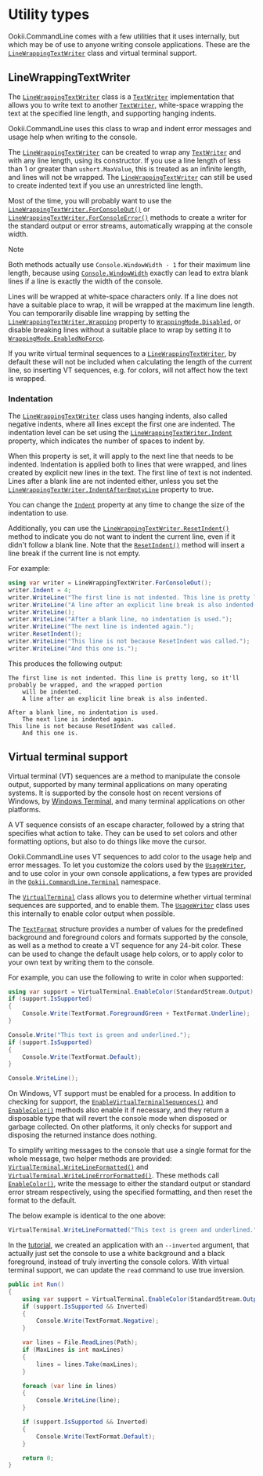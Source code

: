 # Utility types

Ookii.CommandLine comes with a few utilities that it uses internally, but which may be of use to
anyone writing console applications. These are the [`LineWrappingTextWriter`][] class and virtual
terminal support.

## LineWrappingTextWriter

The [`LineWrappingTextWriter`][] class is a [`TextWriter`][] implementation that allows you to write
text to another [`TextWriter`][], white-space wrapping the text at the specified line length, and
supporting hanging indents.

Ookii.CommandLine uses this class to wrap and indent error messages and usage help when writing to
the console.

The [`LineWrappingTextWriter`][] can be created to wrap any [`TextWriter`][] and with any line
length, using its constructor. If you use a line length of less than 1 or greater than
`ushort.MaxValue`, this is treated as an infinite length, and lines will not be wrapped. The
[`LineWrappingTextWriter`][] can still be used to create indented text if you use an unrestricted
line length.

Most of the time, you will probably want to use the [`LineWrappingTextWriter.ForConsoleOut()`][] or
[`LineWrappingTextWriter.ForConsoleError()`][] methods to create a writer for the standard output or
error streams, automatically wrapping at the console width.

> [!NOTE]
> Both methods actually use `Console.WindowWidth - 1` for their maximum line length, because using
> [`Console.WindowWidth`][] exactly can lead to extra blank lines if a line is exactly the width of
> the console.

Lines will be wrapped at white-space characters only. If a line does not have a suitable place to
wrap, it will be wrapped at the maximum line length. You can temporarily disable line wrapping by
setting the [`LineWrappingTextWriter.Wrapping`][] property to [`WrappingMode.Disabled`][], or disable
breaking lines without a suitable place to wrap by setting it to [`WrappingMode.EnabledNoForce`][].

If you write virtual terminal sequences to a [`LineWrappingTextWriter`][], by default these will not
be included when calculating the length of the current line, so inserting VT sequences, e.g. for
colors, will not affect how the text is wrapped.

### Indentation

The [`LineWrappingTextWriter`][] class uses hanging indents, also called negative indents, where all
lines except the first one are indented. The indentation level can be set using the
[`LineWrappingTextWriter.Indent`][] property, which indicates the number of spaces to indent by.

When this property is set, it will apply to the next line that needs to be indented. Indentation is
applied both to lines that were wrapped, and lines created by explicit new lines in the text. The
first line of text is not indented. Lines after a blank line are not indented either, unless you set
the [`LineWrappingTextWriter.IndentAfterEmptyLine`][] property to true.

You can change the [`Indent`][] property at any time to change the size of the indentation to use.

Additionally, you can use the [`LineWrappingTextWriter.ResetIndent()`][] method to indicate you do not
want to indent the current line, even if it didn't follow a blank line. Note that the [`ResetIndent()`][]
method will insert a line break if the current line is not empty.

For example:

```csharp
using var writer = LineWrappingTextWriter.ForConsoleOut();
writer.Indent = 4;
writer.WriteLine("The first line is not indented. This line is pretty long, so it'll probably be wrapped, and the wrapped portion will be indented.");
writer.WriteLine("A line after an explicit line break is also indented.");
writer.WriteLine();
writer.WriteLine("After a blank line, no indentation is used.");
writer.WriteLine("The next line is indented again.");
writer.ResetIndent();
writer.WriteLine("This line is not because ResetIndent was called.");
writer.WriteLine("And this one is.");
```

This produces the following output:

```text
The first line is not indented. This line is pretty long, so it'll probably be wrapped, and the wrapped portion
    will be indented.
    A line after an explicit line break is also indented.

After a blank line, no indentation is used.
    The next line is indented again.
This line is not because ResetIndent was called.
    And this one is.
```

## Virtual terminal support

Virtual terminal (VT) sequences are a method to manipulate the console output, supported by many
terminal applications on many operating systems. It is supported by the console host on recent
versions of Windows, by [Windows Terminal](https://learn.microsoft.com/windows/terminal/install),
and many terminal applications on other platforms.

A VT sequence consists of an escape character, followed by a string that specifies what action to
take. They can be used to set colors and other formatting options, but also to do things like move
the cursor.

Ookii.CommandLine uses VT sequences to add color to the usage help and error messages. To let you
customize the colors used by the [`UsageWriter`][], and to use color in your own console
applications, a few types are provided in the [`Ookii.CommandLine.Terminal`][] namespace.

The [`VirtualTerminal`][] class allows you to determine whether virtual terminal sequences are
supported, and to enable them. The [`UsageWriter`][] class uses this internally to enable color output
when possible.

The [`TextFormat`][] structure provides a number of values for the predefined background and
foreground colors and formats supported by the console, as well as a method to create a VT sequence
for any 24-bit color. These can be used to change the default usage help colors, or to apply color
to your own text by writing them to the console.

For example, you can use the following to write in color when supported:

```csharp
using var support = VirtualTerminal.EnableColor(StandardStream.Output);
if (support.IsSupported)
{
    Console.Write(TextFormat.ForegroundGreen + TextFormat.Underline);
}

Console.Write("This text is green and underlined.");
if (support.IsSupported)
{
    Console.Write(TextFormat.Default);
}

Console.WriteLine();
```

On Windows, VT support must be enabled for a process. In addition to checking for support, the
[`EnableVirtualTerminalSequences()`][] and [`EnableColor()`][] methods also enable it if necessary,
and they return a disposable type that will revert the console mode when disposed or garbage
collected. On other platforms, it only checks for support and disposing the returned instance does
nothing.

To simplify writing messages to the console that use a single format for the whole message, two
helper methods are provided: [`VirtualTerminal.WriteLineFormatted()`][] and
[`VirtualTerminal.WriteLineErrorFormatted()`][]. These methods call [`EnableColor()`][], write the
message to either the standard output or standard error stream respectively, using the specified
formatting, and then reset the format to the default.

The below example is identical to the one above:

```csharp
VirtualTerminal.WriteLineFormatted("This text is green and underlined.", TextFormat.ForegroundGreen + TextFormat.Underline);
```

In the [tutorial](Tutorial.md), we created an application with an `--inverted` argument, that
actually just set the console to use a white background and a black foreground, instead of truly
inverting the console colors. With virtual terminal support, we can update the `read` command to use
true inversion.

```csharp
public int Run()
{
    using var support = VirtualTerminal.EnableColor(StandardStream.Output);
    if (support.IsSupported && Inverted)
    {
        Console.Write(TextFormat.Negative);
    }

    var lines = File.ReadLines(Path);
    if (MaxLines is int maxLines)
    {
        lines = lines.Take(maxLines);
    }

    foreach (var line in lines)
    {
        Console.WriteLine(line);
    }

    if (support.IsSupported && Inverted)
    {
        Console.Write(TextFormat.Default);
    }

    return 0;
}
```

[`Console.WindowWidth`]: https://learn.microsoft.com/dotnet/api/system.console.windowwidth
[`EnableColor()`]: https://www.ookii.org/docs/commandline-5.0/html/M_Ookii_CommandLine_Terminal_VirtualTerminal_EnableColor.htm
[`EnableVirtualTerminalSequences()`]: https://www.ookii.org/docs/commandline-5.0/html/M_Ookii_CommandLine_Terminal_VirtualTerminal_EnableVirtualTerminalSequences.htm
[`Indent`]: https://www.ookii.org/docs/commandline-5.0/html/P_Ookii_CommandLine_LineWrappingTextWriter_Indent.htm
[`LineWrappingTextWriter.ForConsoleError()`]: https://www.ookii.org/docs/commandline-5.0/html/M_Ookii_CommandLine_LineWrappingTextWriter_ForConsoleError.htm
[`LineWrappingTextWriter.ForConsoleOut()`]: https://www.ookii.org/docs/commandline-5.0/html/M_Ookii_CommandLine_LineWrappingTextWriter_ForConsoleOut.htm
[`LineWrappingTextWriter.Indent`]: https://www.ookii.org/docs/commandline-5.0/html/P_Ookii_CommandLine_LineWrappingTextWriter_Indent.htm
[`LineWrappingTextWriter.IndentAfterEmptyLine`]: https://www.ookii.org/docs/commandline-5.0/html/P_Ookii_CommandLine_LineWrappingTextWriter_IndentAfterEmptyLine.htm
[`LineWrappingTextWriter.ResetIndent()`]: https://www.ookii.org/docs/commandline-5.0/html/M_Ookii_CommandLine_LineWrappingTextWriter_ResetIndent.htm
[`LineWrappingTextWriter.Wrapping`]: https://www.ookii.org/docs/commandline-5.0/html/P_Ookii_CommandLine_LineWrappingTextWriter_Wrapping.htm
[`LineWrappingTextWriter`]: https://www.ookii.org/docs/commandline-5.0/html/T_Ookii_CommandLine_LineWrappingTextWriter.htm
[`Ookii.CommandLine.Terminal`]: https://www.ookii.org/docs/commandline-5.0/html/N_Ookii_CommandLine_Terminal.htm
[`ResetIndent()`]: https://www.ookii.org/docs/commandline-5.0/html/M_Ookii_CommandLine_LineWrappingTextWriter_ResetIndent.htm
[`TextFormat`]: https://www.ookii.org/docs/commandline-5.0/html/T_Ookii_CommandLine_Terminal_TextFormat.htm
[`TextWriter`]: https://learn.microsoft.com/dotnet/api/system.io.textwriter
[`UsageWriter`]: https://www.ookii.org/docs/commandline-5.0/html/T_Ookii_CommandLine_UsageWriter.htm
[`VirtualTerminal.WriteLineErrorFormatted()`]: https://www.ookii.org/docs/commandline-5.0/html/M_Ookii_CommandLine_Terminal_VirtualTerminal_WriteLineErrorFormatted.htm
[`VirtualTerminal.WriteLineFormatted()`]: https://www.ookii.org/docs/commandline-5.0/html/M_Ookii_CommandLine_Terminal_VirtualTerminal_WriteLineFormatted.htm
[`VirtualTerminal`]: https://www.ookii.org/docs/commandline-5.0/html/T_Ookii_CommandLine_Terminal_VirtualTerminal.htm
[`WrappingMode.Disabled`]: https://www.ookii.org/docs/commandline-5.0/html/T_Ookii_CommandLine_WrappingMode.htm
[`WrappingMode.EnabledNoForce`]: https://www.ookii.org/docs/commandline-5.0/html/T_Ookii_CommandLine_WrappingMode.htm
